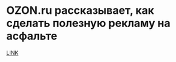 # OZON.ru рассказывает, как сделать полезную рекламу на асфальте



[LINK](https://varlamov.ru/2494990.html)